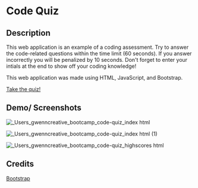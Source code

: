 # Code Quiz

## Description
This web application is an example of a coding assessment. Try to answer the code-related questions within the time limit (60 seconds). If you answer incorrectly you will be penalized by 10 seconds. Don't forget to enter your intials at the end to show off your coding knowledge!
  
This web application was made using HTML, JavaScript, and Bootstrap.

[Take the quiz!](https://gwennr-t.github.io/code-quiz/)

## Demo/ Screenshots

![_Users_gwenncreative_bootcamp_code-quiz_index html](https://github.com/gwennr-t/code-quiz/assets/150493048/711f8d75-0048-4153-84b4-5c74098199ea)

![_Users_gwenncreative_bootcamp_code-quiz_index html (1)](https://github.com/gwennr-t/code-quiz/assets/150493048/fc9fed43-326b-48e5-ab2c-6171efea4059)

![_Users_gwenncreative_bootcamp_code-quiz_highscores html](https://github.com/gwennr-t/code-quiz/assets/150493048/797e6514-2464-4ba1-a5b7-567e57ef64aa)


## Credits
[Bootstrap](https://getbootstrap.com/)
